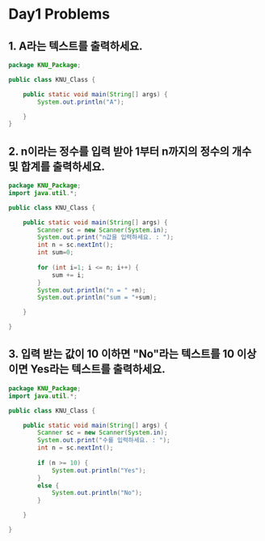 # Day1 Problems
## 1. A라는 텍스트를 출력하세요.
```java
package KNU_Package;

public class KNU_Class {

	public static void main(String[] args) {
		System.out.println("A");

	}
}
```

## 2. n이라는 정수를 입력 받아 1부터 n까지의 정수의 개수 및 합계를 출력하세요.
```java
package KNU_Package;
import java.util.*;

public class KNU_Class {

	public static void main(String[] args) {
		Scanner sc = new Scanner(System.in);
		System.out.print("n값을 입력하세요. : ");
		int n = sc.nextInt();
		int sum=0;
		
		for (int i=1; i <= n; i++) {
			sum += i;
		}
		System.out.println("n = " +n);
		System.out.println("sum = "+sum);	

	}

}
```

## 3. 입력 받는 값이 10 이하면 "No"라는 텍스트를 10 이상이면 Yes라는 텍스트를 출력하세요.
```java
package KNU_Package;
import java.util.*;

public class KNU_Class {

	public static void main(String[] args) {
		Scanner sc = new Scanner(System.in);
		System.out.print("수를 입력하세요. : ");
		int n = sc.nextInt();
		
		if (n >= 10) {
			System.out.println("Yes");
		}
		else {
			System.out.println("No");
		}

	}

}
```